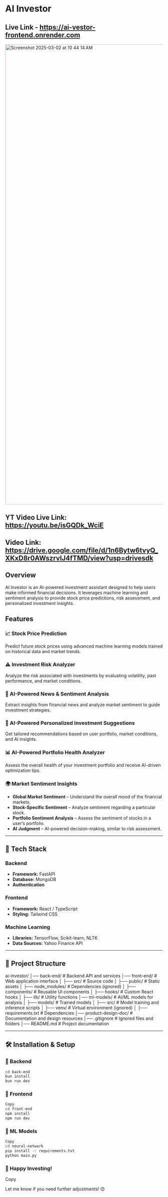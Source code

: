 # AI Investor

## Live Link - https://ai-vestor-frontend.onrender.com

<img width="1470" alt="Screenshot 2025-03-02 at 10 44 14 AM" src="https://github.com/user-attachments/assets/d4724ea8-1b97-4a0a-87f7-205ed81c7852" />


## YT Video Live Link: https://youtu.be/isGQDk_WciE
## Video Link: https://drive.google.com/file/d/1n6Bytw6tvyQ_XKxD8r0AWszrvIJ4fTMD/view?usp=drivesdk

## Overview

AI Investor is an AI-powered investment assistant designed to help users make informed financial decisions. It leverages machine learning and sentiment analysis to provide stock price predictions, risk assessment, and personalized investment insights.

## Features

### 📈 Stock Price Prediction

Predict future stock prices using advanced machine learning models trained on historical data and market trends.

### ⚠️ Investment Risk Analyzer

Analyze the risk associated with investments by evaluating volatility, past performance, and market conditions.

### 📰 AI-Powered News & Sentiment Analysis

Extract insights from financial news and analyze market sentiment to guide investment strategies.

### 🤖 AI-Powered Personalized Investment Suggestions

Get tailored recommendations based on user portfolio, market conditions, and AI insights.

### 📊 AI-Powered Portfolio Health Analyzer

Assess the overall health of your investment portfolio and receive AI-driven optimization tips.

### 🌍 Market Sentiment Insights

- **Global Market Sentiment** – Understand the overall mood of the financial markets.
- **Stock-Specific Sentiment** – Analyze sentiment regarding a particular stock.
- **Portfolio Sentiment Analysis** – Assess the sentiment of stocks in a user’s portfolio.
- **AI Judgment** – AI-powered decision-making, similar to risk assessment.

---

## 🚀 Tech Stack

### Backend

- **Framework:** FastAPI
- **Database:** MongoDB
- **Authentication**

### Frontend

- **Framework:** React / TypeScript
- **Styling:** Tailwind CSS

### Machine Learning

- **Libraries:** TensorFlow, Scikit-learn, NLTK
- **Data Sources:** Yahoo Finance API

---

## 📁 Project Structure

ai-investor/
│── back-end/ # Backend API and services
│── front-end/ # Web application interface
│ ├── src/ # Source code
│ ├── public/ # Static assets
│ ├── node_modules/ # Dependencies (ignored)
│ ├── components/ # Reusable UI components
│ ├── hooks/ # Custom React hooks
│ ├── lib/ # Utility functions
│── ml-models/ # AI/ML models for analysis
│ ├── models/ # Trained models
│ ├── src/ # Model training and inference scripts
│ ├── venv/ # Virtual environment (ignored)
│ ├── requirements.txt # Dependencies
│── product-design-doc/ # Documentation and design resources
│── .gitignore # Ignored files and folders
│── README.md # Project documentation

---

## 🛠 Installation & Setup

### 🔹 Backend

```sh
cd back-end
bun install
bun run dev
```

### 🔹 Frontend

```sh
Copy
cd front-end
npm install
npm run dev
```

### 🔹 ML Models

```sh
Copy
cd neural-network
pip install -r requirements.txt
python main.py
```

### 🚀 Happy Investing!

Copy

Let me know if you need further adjustments! 😊
